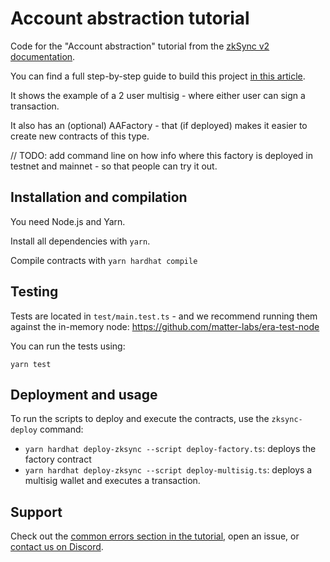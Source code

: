 # Account abstraction tutorial

Code for the "Account abstraction" tutorial from the [zkSync v2 documentation](https://v2-docs.zksync.io/dev/).

You can find a full step-by-step guide to build this project [in this article](https://v2-docs.zksync.io/dev/tutorials/custom-aa-tutorial.html#prerequisite).

It shows the example of a 2 user multisig - where either user can sign a transaction.

It also has an (optional) AAFactory - that (if deployed) makes it easier to create new contracts of this type.

// TODO: add command line on how info where this factory is deployed in testnet and mainnet - so that people can try it out.

## Installation and compilation

You need Node.js and Yarn.

Install all dependencies with `yarn`.

Compile contracts with `yarn hardhat compile`

## Testing

Tests are located in `test/main.test.ts` - and we recommend running them against the in-memory node:
https://github.com/matter-labs/era-test-node

You can run the tests using:

```shell
yarn test
```

## Deployment and usage

To run the scripts to deploy and execute the contracts, use the `zksync-deploy` command:

- `yarn hardhat deploy-zksync --script deploy-factory.ts`: deploys the factory contract
- `yarn hardhat deploy-zksync --script deploy-multisig.ts`: deploys a multisig wallet and executes a transaction.

## Support

Check out the [common errors section in the tutorial](https://v2-docs.zksync.io/dev/tutorials/custom-paymaster-tutorial.html#prerequisite), open an issue, or [contact us on Discord](https://discord.com/invite/px2aR7w).
